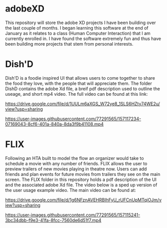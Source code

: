 # adobeXD
This repository will store the adobe XD projects I have been building over the last couple of months. I began learning this software at the end of January as it relates to a class (Human Computer Interaction) that I am currently enrolled in. I have found the software extremely fun and thus have been building more projects that stem from personal interests.


# Dish'D

Dish'D is a foodie inspired UI that allows users to come together to share the food they love, with the people that will appreciate them. The folder DishD contains the adobe Xd file, a breif pdf description used to outline the useage, and short mp4 video. The full video can be found at this link:
  
https://drive.google.com/file/d/1UULm6aXGS_W72ye8_1SLS6HZty74WE2u/view?usp=sharing


https://user-images.githubusercontent.com/77291565/157117234-07169043-8cf6-401a-840a-8da3f9b41108.mp4




# FLIX 

Following an HTA built to model the flow an organizer would take to schedule a movie with any number of friends. FLIX allows the user to preview trailers of new movies playing in theatre now. Users can add friends and plan events for future movies from trailers they see on the main screen. The FLIX folder in this repository holds a pdf description of the UI and the associated adobe Xd file. The video below is a sped up version of the user usage example video. The main video can be found at: 

https://drive.google.com/file/d/1g6NFznAVEHRBIhFyU_rUFCnUpMTqiOJm/view?usp=sharing

https://user-images.githubusercontent.com/77291565/157115241-3bc34dbb-f9e3-41fa-8fcc-7560de6d51f7.mp4

